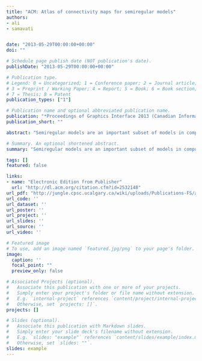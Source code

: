 ```yaml
---
title: "ACM: Atlas of connectivity maps for semiregular models"
authors:
- ali
- samavati


date: "2013-05-29T00:00:00+00:00"
doi: ""

# Schedule page publish date (NOT publication's date).
publishDate: "2013-05-29T00:00:00+00:00"

# Publication type.
# Legend: 0 = Uncategorized; 1 = Conference paper; 2 = Journal article;
# 3 = Preprint / Working Paper; 4 = Report; 5 = Book; 6 = Book section;
# 7 = Thesis; 8 = Patent
publication_types: ["1"]

# Publication name and optional abbreviated publication name.
publication: "*Proceedings of Graphics Interface 2013 (Canadian Information Processing Society)*"
publication_short: ""

abstract: "Semiregular models are an important subset of models in computer graphics. They are typically obtained by applying repetitive regular refinements on an initial arbitrary model. As a result, their connectivity strongly resembles regularity due to these refinement operations. Although data structures exist for regular or irregular models, a data structure designed to take advantage of this semiregularity is desirable. In this paper, we introduce such a data structure called atlas of connectivity maps for semiregular models resulting from arbitrary refinements. This atlas maps the connectivity information of vertices and faces on separate 2D domains called connectivity maps. The connectivity information between adjacent connectivity maps is determined by a linear transformation between their 2D domains. We also demonstrate the effectiveness of our data structure on subdivision and multiresolution applications."

# Summary. An optional shortened abstract.
summary: "Semiregular models are an important subset of models in computer graphics. They are typically obtained by applying repetitive regular refinements on an initial arbitrary model. As a result, their connectivity strongly resembles regularity due to these refinement operations. Although data structures exist for regular or irregular models, a data structure designed to take advantage of this semiregularity is desirable. In this paper, we introduce such a data structure called atlas of connectivity m..."

tags: []
featured: false

links:
- name: "Electronic Edition from Publisher"
  url: "http://dl.acm.org/citation.cfm?id=2532148"
url_pdf: "http://jungle.cpsc.ucalgary.ca/wiki/uploads/Publications-FS/acm-gi2013-mahdavi-amiri.pdf"
url_code: ''
url_dataset: ''
url_poster: ''
url_project: ''
url_slides: ''
url_source: ''
url_video: ''

# Featured image
# To use, add an image named `featured.jpg/png` to your page's folder. 
image:
  caption: ''
  focal_point: ""
  preview_only: false

# Associated Projects (optional).
#   Associate this publication with one or more of your projects.
#   Simply enter your project's folder or file name without extension.
#   E.g. `internal-project` references `content/project/internal-project/index.md`.
#   Otherwise, set `projects: []`.
projects: []

# Slides (optional).
#   Associate this publication with Markdown slides.
#   Simply enter your slide deck's filename without extension.
#   E.g. `slides: "example"` references `content/slides/example/index.md`.
#   Otherwise, set `slides: ""`.
slides: example
---
```

